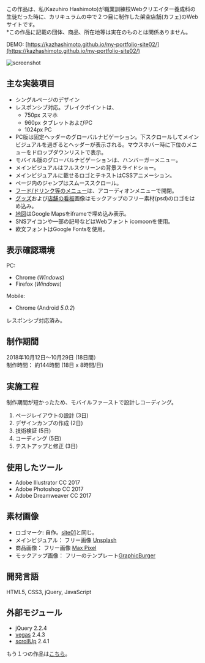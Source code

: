 この作品は、私(Kazuhiro Hashimoto)が職業訓練校Webクリエイター養成科の生徒だった時に、カリキュラムの中で２つ目に制作した架空店舗(カフェ)のWebサイトです。\
&ast;この作品に記載の団体、商品、所在地等は実在のものとは関係ありません。

DEMO: [https://kazhashimoto.github.io/my-portfolio-site02/](https://kazhashimoto.github.io/my-portfolio-site02/)

![screenshot](https://user-images.githubusercontent.com/50348276/57941625-6a34f480-790a-11e9-8c11-c0331e3c6d4f.png)

## 主な実装項目
- シングルページのデザイン
- レスポンシブ対応。ブレイクポイントは、
   * 750px  スマホ
   * 960px タブレットおよびPC
   * 1024px PC
- PC版は固定ヘッダーのグローバルナビゲーション。下スクロールしてメインビジュアルを過ぎるとヘッダーが表示される。マウスホバー時に下位のメニューをドロップダウンリストで表示。
- モバイル版のグローバルナビゲーションは、ハンバーガーメニュー。
- メインビジュアルはフルスクリーンの背景スライドショー。
- メインビジュアルに載せるロゴとテキストはCSSアニメーション。
- ページ内のジャンプはスムーススクロール。
- [フード/ドリンク等のメニュー](https://kazhashimoto.github.io/my-portfolio-site02/#sec-03)は、アコーディオンメニューで開閉。
- [グッズ](https://kazhashimoto.github.io/my-portfolio-site02/#sec-07)および[店舗の看板](https://kazhashimoto.github.io/my-portfolio-site02/#sec-08)画像はモックアップのフリー素材(psd)のロゴをはめ込み。
- [地図](https://kazhashimoto.github.io/my-portfolio-site02/#sec-08)はGoogle Mapsをiframeで埋め込み表示。
- SNSアイコンや一部の記号などはWebフォント icomoonを使用。
- 欧文フォントはGoogle Fontsを使用。

## 表示確認環境
PC:
- Chrome (_Windows_)
- Firefox (_Windows_)

Mobile:
- Chrome (Android _5.0.2_)

レスポンシブ対応済み。

## 制作期間
2018年10月12日〜10月29日 (18日間）\
制作時間： 約144時間 (18日 x 8時間/日)

## 実施工程
制作期間が短かったため、モバイルファーストで設計しコーディング。
1. ページレイアウトの設計 (3日)
2. デザインカンプの作成 (2日)
3. 技術検証 (5日)
4. コーディング (5日)
5. テストアップと修正 (3日)

## 使用したツール
- Adobe Illustrator CC 2017
- Adobe Photoshop CC 2017
- Adobe Dreamweaver CC 2017

## 素材画像
- ロゴマーク: 自作。[site01](https://github.com/kazhashimoto/my-portfolio-site01)と同じ。
- メインビジュアル： フリー画像 [Unsplash](https://unsplash.com/)
- 商品画像： フリー画像 [Max Pixel](https://www.maxpixel.net/)
- モックアップ画像： フリーのテンプレート[GraphicBurger](https://graphicburger.com/)

## 開発言語
HTML5, CSS3, jQuery, JavaScript

## 外部モジュール
- jQuery 2.2.4
- [vegas](https://vegas.jaysalvat.com/) 2.4.3
- [scrollUp](https://markgoodyear.com/labs/scrollup/) 2.4.1


もう１つの作品は[こちら](https://github.com/kazhashimoto/my-portfolio-site01)。
